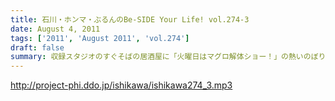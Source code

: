 ```yaml
---
title: 石川・ホンマ・ぶるんのBe-SIDE Your Life! vol.274-3
date: August 4, 2011
tags: ['2011', 'August 2011', 'vol.274']
draft: false
summary: 収録スタジオのすぐそばの居酒屋に「火曜日はマグロ解体ショー！」の熱いのぼりが！いつかいつかとはや数年。そしてレギュラー収録デーが火曜。なんとか解体ショーに間に合う時間に行ってみたい。NAMAE
---
```


http://project-phi.ddo.jp/ishikawa/ishikawa274_3.mp3